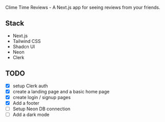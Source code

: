 Clime Time Reviews - A Next.js app for seeing reviews from your friends.

## Stack

- Next.js
- Tailwind CSS
- Shadcn UI
- Neon
- Clerk

## TODO

- [x] setup Clerk auth
- [x] create a landing page and a basic home page
- [x] create login / signup pages
- [x] Add a footer
- [ ] Setup Neon DB connection
- [ ] Add a dark mode
